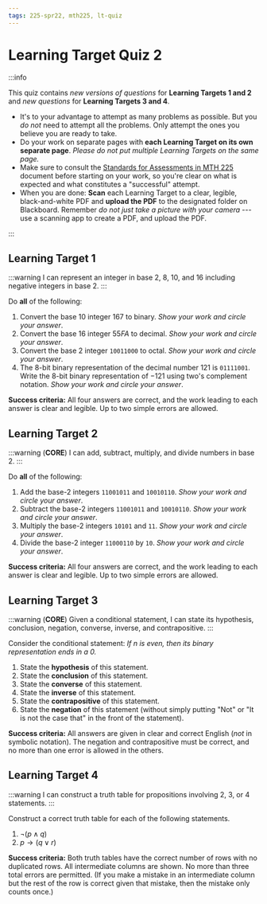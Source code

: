 ```yaml
---
tags: 225-spr22, mth225, lt-quiz
---
```


# Learning Target Quiz 2

:::info

This quiz contains *new versions of questions* for **Learning Targets 1 and 2** and *new questions* for **Learning Targets 3 and 4**.

* It's to your advantage to attempt as many problems as possible. But you *do not* need to attempt all the problems. Only attempt the ones you believe you are ready to take. 
* Do your work on separate pages with **each Learning Target on its own separate page**. *Please do not put multiple Learning Targets on the same page.* 
* Make sure to consult the [Standards for Assessments in MTH 225](/KoT83ezHRYO3DqPyXMMMag) document before starting on your work, so you're clear on what is expected and what constitutes a "successful" attempt. 
* When you are done: **Scan** each Learning Target to a clear, legible, black-and-white PDF and **upload the PDF** to the designated folder on Blackboard. Remember *do not just take a picture with your camera* --- use a scanning app to create a PDF, and upload the PDF. 

:::

## Learning Target 1

:::warning
I can represent an integer in base 2, 8, 10, and 16 including negative integers in base 2. 
:::

Do **all** of the following: 

1. Convert the base 10 integer $167$ to binary. *Show your work and circle your answer*. 
2. Convert the base 16 integer $55FA$ to decimal. *Show your work and circle your answer*. 
3. Convert the base 2 integer `10011000` to octal. *Show your work and circle your answer*. 
4. The 8-bit binary representation of the decimal number $121$ is `01111001`. Write the 8-bit binary representation of $-121$ using two's complement notation. *Show your work and circle your answer*. 

**Success criteria:** All four answers are correct, and the work leading to each answer is clear and legible. Up to two simple errors are allowed. 


## Learning Target 2 

:::warning
(**CORE**) I can add, subtract, multiply, and divide numbers in base 2. 
:::

Do **all** of the following: 

1. Add the base-2 integers `11001011` and `10010110`. *Show your work and circle your answer*. 
2. Subtract the base-2 integers `11001011` and `10010110`. *Show your work and circle your answer*. 
3. Multiply the base-2 integers `10101` and `11`. *Show your work and circle your answer*. 
4. Divide the base-2 integer `11000110` by `10`. *Show your work and circle your answer*. 

**Success criteria:** All four answers are correct, and the work leading to each answer is clear and legible. Up to two simple errors are allowed. 

## Learning Target 3

:::warning
(**CORE**) Given a conditional statement, I can state its hypothesis, conclusion, negation, converse, inverse, and contrapositive. 
:::

Consider the conditional statement: *If $n$ is even, then its binary representation ends in a 0.* 

1. State the **hypothesis** of this statement. 
2. State the **conclusion** of this statement. 
3. State the **converse** of this statement. 
4. State the **inverse** of this statement.
5. State the **contrapositive** of this statement.
6. State the **negation** of this statement (without simply putting "Not" or "It is not the case that" in the front of the statement). 

**Success criteria:** All answers are given in clear and correct English (*not* in symbolic notation). The negation and contrapositive must be correct, and no more than one error is allowed in the others. 


## Learning Target 4

:::warning
I can construct a truth table for propositions involving 2, 3, or 4 statements.
:::

Construct a correct truth table for each of the following statements.  

1. $\neg (p \wedge q)$
2. $p \rightarrow (q \vee r)$

**Success criteria:** Both truth tables have the correct number of rows with no duplicated rows. All intermediate columns are shown. No more than three total errors are permitted. (If you make a mistake in an intermediate column but the rest of the row is correct given that mistake, then the mistake only counts once.)
